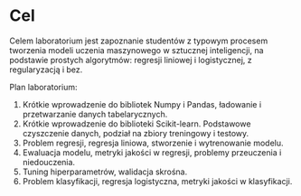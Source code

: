 # Cel

Celem laboratorium jest zapoznanie studentów z typowym procesem tworzenia modeli uczenia 
maszynowego w sztucznej inteligencji, na podstawie prostych algorytmów: 
regresji liniowej i logistycznej, z regularyzacją i bez.

Plan laboratorium:
1. Krótkie wprowadzenie do bibliotek Numpy i Pandas, ładowanie i przetwarzanie danych tabelarycznych.
2. Krótkie wprowadzenie do biblioteki Scikit-learn. Podstawowe czyszczenie danych, 
   podział na zbiory treningowy i testowy.
3. Problem regresji, regresja liniowa, stworzenie i wytrenowanie modelu.
4. Ewaluacja modelu, metryki jakości w regresji, problemy przeuczenia i niedouczenia.
5. Tuning hiperparametrów, walidacja skrośna.
6. Problem klasyfikacji, regresja logistyczna, metryki jakości w klasyfikacji.